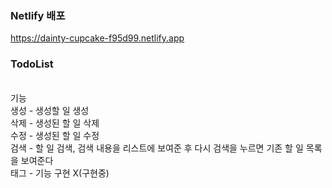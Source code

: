 
### Netlify 배포
https://dainty-cupcake-f95d99.netlify.app

### TodoList
</br>
기능 </br>
생성 - 생성할 일 생성 </br>
삭제 - 생성된 할 일 삭제</br>
수정 - 생성된 할 일 수정</br>
검색 - 할 일 검색, 검색 내용을 리스트에 보여준 후 다시 검색을 누르면 기존 할 일 목록을 보여준다 </br>
태그 - 기능 구현 X(구현중)</br>

